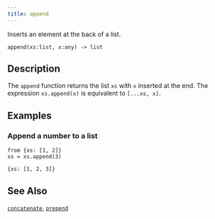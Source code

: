 ```yaml
---
title: append
---
```


Inserts an element at the back of a list.

```tql
append(xs:list, x:any) -> list
```

## Description

The `append` function returns the list `xs` with `x` inserted at the end. The
expression `xs.append(x)` is equivalent to `[...xs, x]`.

## Examples

### Append a number to a list

```tql
from {xs: [1, 2]}
xs = xs.append(3)
```

```tql
{xs: [1, 2, 3]}
```

## See Also

[`concatenate`](/reference/functions/concatenate),
[`prepend`](/reference/functions/prepend)
